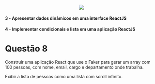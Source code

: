 <p align="center">
    <img src="https://www.infnet.edu.br/infnet/wp-content/themes/infnet.homepage//assets/img/LogoInfnetRodape.png"/>
</p>

#### 3 - Apresentar dados dinâmicos em uma interface ReactJS
#### 4 - Implementar condicionais e lista em uma aplicação ReactJS

# Questão 8

Construir uma aplicação React que use o Faker para gerar um array com 100 pessoas, com nome, email, cargo e departamento onde trabalha.

Exibir a lista de pessoas como uma lista com scroll infinito.